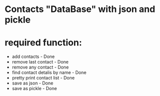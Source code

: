 # Contacts "DataBase" with json and pickle
<h1>required function:</h1>
<ul>
    <li>add contacts - Done</li>
    <li>remove last contact - Done</li>
    <li>remove any contact - Done</li>
    <li>find contact detalis by name - Done</li>
    <li>pretty print contact list - Done</li>
    <li>save as json - Done</li>
    <li>save as pickle - Done</li>
</ul>